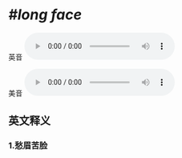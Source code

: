 # ***\#long face*** 
英音
<audio src="./media/long face1_AAC.aac" controls="controls"></audio>

美音
<audio src="./media/long face1_AAC.aac" controls="controls"></audio>



  

英文释义
---
### 1.**愁眉苦脸**  


